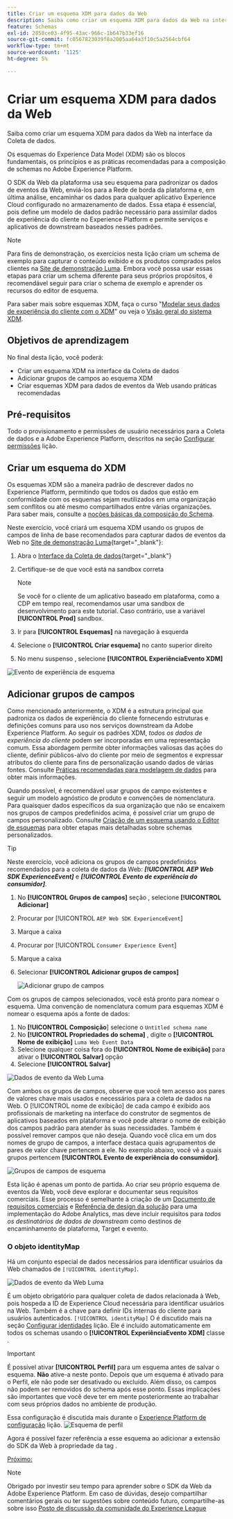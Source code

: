 ```yaml
---
title: Criar um esquema XDM para dados da Web
description: Saiba como criar um esquema XDM para dados da Web na interface da Coleta de dados. Esta lição é parte do tutorial Implementar o Adobe Experience Cloud com o SDK da Web.
feature: Schemas
exl-id: 2858ce03-4f95-43ac-966c-1b647b33ef16
source-git-commit: fc0567823039f8a2005aa64a3f10c5a2564cbf64
workflow-type: tm+mt
source-wordcount: '1125'
ht-degree: 5%

---
```


# Criar um esquema XDM para dados da Web

Saiba como criar um esquema XDM para dados da Web na interface da Coleta de dados.

Os esquemas do Experience Data Model (XDM) são os blocos fundamentais, os princípios e as práticas recomendadas para a composição de schemas no Adobe Experience Platform.

O SDK da Web da plataforma usa seu esquema para padronizar os dados de eventos da Web, enviá-los para a Rede de borda da plataforma e, em última análise, encaminhar os dados para qualquer aplicativo Experience Cloud configurado no armazenamento de dados. Essa etapa é essencial, pois define um modelo de dados padrão necessário para assimilar dados de experiência do cliente no Experience Platform e permite serviços e aplicativos de downstream baseados nesses padrões.

>[!NOTE]
>
> Para fins de demonstração, os exercícios nesta lição criam um schema de exemplo para capturar o conteúdo exibido e os produtos comprados pelos clientes na [Site de demonstração Luma](https://luma.enablementadobe.com/content/luma/us/en.html). Embora você possa usar essas etapas para criar um schema diferente para seus próprios propósitos, é recomendável seguir para criar o schema de exemplo e aprender os recursos do editor de esquema.

Para saber mais sobre esquemas XDM, faça o curso &quot;[Modelar seus dados de experiência do cliente com o XDM](https://experienceleague.adobe.com/?recommended=ExperiencePlatform-D-1-2021.1.xdm)&quot; ou veja o [Visão geral do sistema XDM](https://experienceleague.adobe.com/docs/experience-platform/xdm/home.html?lang=pt-BR).

## Objetivos de aprendizagem

No final desta lição, você poderá:

* Criar um esquema XDM na interface da Coleta de dados
* Adicionar grupos de campos ao esquema XDM
* Criar esquemas XDM para dados de eventos da Web usando práticas recomendadas

## Pré-requisitos

Todo o provisionamento e permissões de usuário necessários para a Coleta de dados e a Adobe Experience Platform, descritos na seção [Configurar permissões](configure-permissions.md) lição.

## Criar um esquema do XDM

Os esquemas XDM são a maneira padrão de descrever dados no Experience Platform, permitindo que todos os dados que estão em conformidade com os esquemas sejam reutilizados em uma organização sem conflitos ou até mesmo compartilhados entre várias organizações. Para saber mais, consulte a [noções básicas da composição do Schema](https://experienceleague.adobe.com/docs/experience-platform/xdm/schema/composition.html?lang=pt-BR).

Neste exercício, você criará um esquema XDM usando os grupos de campos de linha de base recomendados para capturar dados de eventos da Web no [Site de demonstração Luma](https://luma.enablementadobe.com/content/luma/us/en.html){target=&quot;_blank&quot;}:

1. Abra o [Interface da Coleta de dados](https://launch.adobe.com/){target=&quot;_blank&quot;}
1. Certifique-se de que você está na sandbox correta

   >[!NOTE]
   >
   >Se você for o cliente de um aplicativo baseado em plataforma, como a CDP em tempo real, recomendamos usar uma sandbox de desenvolvimento para este tutorial. Caso contrário, use a variável **[!UICONTROL Prod]** sandbox.

1. Ir para **[!UICONTROL Esquemas]** na navegação à esquerda
1. Selecione o **[!UICONTROL Criar esquema]** no canto superior direito
1. No menu suspenso , selecione **[!UICONTROL ExperiênciaEvento XDM]**

![Evento de experiência de esquema](assets/schema-XDM-experience-event.jpg)

## Adicionar grupos de campos

Como mencionado anteriormente, o XDM é a estrutura principal que padroniza os dados de experiência do cliente fornecendo estruturas e definições comuns para uso nos serviços downstream da Adobe Experience Platform. Ao seguir os padrões XDM, _todos os dados de experiência do cliente_ podem ser incorporadas em uma representação comum. Essa abordagem permite obter informações valiosas das ações do cliente, definir públicos-alvo do cliente por meio de segmentos e expressar atributos do cliente para fins de personalização usando dados de várias fontes. Consulte [Práticas recomendadas para modelagem de dados](https://experienceleague.adobe.com/docs/experience-platform/xdm/schema/best-practices.html?lang=en) para obter mais informações.

Quando possível, é recomendável usar grupos de campo existentes e seguir um modelo agnóstico de produto e convenções de nomenclatura. Para quaisquer dados específicos da sua organização que não se encaixem nos grupos de campos predefinidos acima, é possível criar um grupo de campos personalizado. Consulte [Criação de um esquema usando o Editor de esquemas](https://experienceleague.adobe.com/docs/experience-platform/xdm/tutorials/create-schema-ui.html?lang=en#create) para obter etapas mais detalhadas sobre schemas personalizados.

>[!TIP]
> 
>Neste exercício, você adiciona os grupos de campos predefinidos recomendados para a coleta de dados da Web: _**[!UICONTROL AEP Web SDK ExperienceEvent]**_ e _**[!UICONTROL Evento de experiência do consumidor]**_.

1. No **[!UICONTROL Grupos de campos]** seção , selecione **[!UICONTROL Adicionar]**
1. Procurar por [!UICONTROL `AEP Web SDK ExperienceEvent`]
1. Marque a caixa
1. Procurar por [!UICONTROL `Consumer Experience Event`]
1. Marque a caixa
1. Selecionar **[!UICONTROL Adicionar grupos de campos]**

   ![Adicionar grupo de campos](assets/schema-add-field-group.jpg)

Com os grupos de campos selecionados, você está pronto para nomear o esquema. Uma convenção de nomenclatura comum para esquemas XDM é nomear o esquema após a fonte de dados:

1. No **[!UICONTROL Composição**] selecione o `Untitled schema name`
1. No **[!UICONTROL Propriedades do schema]** , digite o **[!UICONTROL Nome de exibição]** `Luma Web Event Data`
1. Selecione qualquer coisa fora do **[!UICONTROL Nome de exibição]** para ativar o **[!UICONTROL Salvar]** opção
1. Selecione **[!UICONTROL Salvar]**

![Dados de evento da Web Luma](assets/schema-luma-web-event-data.png)

Com ambos os grupos de campos, observe que você tem acesso aos pares de valores chave mais usados e necessários para a coleta de dados na Web. O [!UICONTROL nome de exibição] de cada campo é exibido aos profissionais de marketing na interface do construtor de segmentos de aplicativos baseados em plataforma e você pode alterar o nome de exibição dos campos padrão para atender às suas necessidades. Também é possível remover campos que não deseja. Quando você clica em um dos nomes de grupo de campos, a interface destaca quais agrupamentos de pares de valor chave pertencem a ele. No exemplo abaixo, você vê a quais grupos pertencem **[!UICONTROL Evento de experiência do consumidor]**.

![Grupos de campos de esquema](assets/schema-consumer-experience-event.jpg)

Esta lição é apenas um ponto de partida. Ao criar seu próprio esquema de eventos da Web, você deve explorar e documentar seus requisitos comerciais. Esse processo é semelhante à criação de um [Documento de requisitos comerciais](https://experienceleague.adobe.com/docs/analytics-learn/tutorials/implementation/implementation-basics/creating-a-business-requirements-document.html?lang=pt-BR) e [Referência de design da solução](https://experienceleague.adobe.com/docs/analytics-learn/tutorials/implementation/implementation-basics/creating-and-maintaining-an-sdr.html) para uma implementação do Adobe Analytics, mas deve incluir requisitos para _todos os destinatários de dados de downstream_ como destinos de encaminhamento de plataforma, Target e evento.


### O objeto identityMap

Há um conjunto especial de dados necessários para identificar usuários da Web chamados de `[!UICONTROL identityMap]`.

![Dados de evento da Web Luma](assets/schema-identityMap.png)

É um objeto obrigatório para qualquer coleta de dados relacionada à Web, pois hospeda a ID de Experience Cloud necessária para identificar usuários na Web. Também é a chave para definir IDs internas do cliente para usuários autenticados. `[!UICONTROL identityMap]` O é discutido mais na seção [Configurar identidades](configure-identities.md) lição. Ele é incluído automaticamente em todos os schemas usando o **[!UICONTROL ExperiênciaEvento XDM]** classe .


>[!IMPORTANT]
>
> É possível ativar **[!UICONTROL Perfil]** para um esquema antes de salvar o esquema. **Não** ative-a neste ponto. Depois que um esquema é ativado para o Perfil, ele não pode ser desativado ou excluído. Além disso, os campos não podem ser removidos do schema após esse ponto. Essas implicações são importantes que você deve ter em mente posteriormente ao trabalhar com seus próprios dados no ambiente de produção.
>
>Essa configuração é discutida mais durante o [Experience Platform de configuração](setup-experience-platform.md) lição.
>![Esquema de perfil](assets/schema-profile.png)

Agora é possível fazer referência a esse esquema ao adicionar a extensão do SDK da Web à propriedade da tag .


[Próximo: ](configure-identities.md)

>[!NOTE]
>
>Obrigado por investir seu tempo para aprender sobre o SDK da Web da Adobe Experience Platform. Em caso de dúvidas, desejo compartilhar comentários gerais ou ter sugestões sobre conteúdo futuro, compartilhe-as sobre isso [Posto de discussão da comunidade do Experience League](https://experienceleaguecommunities.adobe.com/t5/adobe-experience-platform-launch/tutorial-discussion-implement-adobe-experience-cloud-with-web/td-p/444996)
